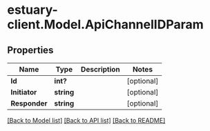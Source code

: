# estuary-client.Model.ApiChannelIDParam
## Properties

Name | Type | Description | Notes
------------ | ------------- | ------------- | -------------
**Id** | **int?** |  | [optional] 
**Initiator** | **string** |  | [optional] 
**Responder** | **string** |  | [optional] 

[[Back to Model list]](../README.md#documentation-for-models) [[Back to API list]](../README.md#documentation-for-api-endpoints) [[Back to README]](../README.md)

